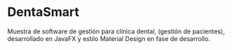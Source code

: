 # DentaSmart
Muestra de software de gestión para clínica dental, (gestión de pacientes), desarrollado en JavaFX y estilo Material Design en fase de desarrollo.
